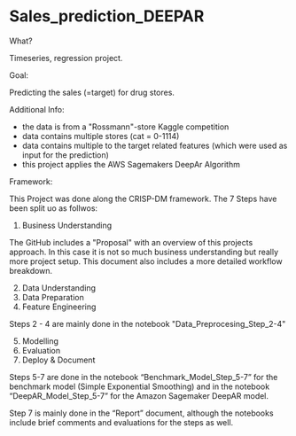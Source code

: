# Sales_prediction_DEEPAR


What? 

Timeseries, regression project.



Goal: 

Predicting the sales (=target) for drug stores.



Additional Info: 

- the data is from a "Rossmann"-store Kaggle competition
- data contains multiple stores (cat = 0-1114)
- data contains multiple to the target related features (which were used as input for the prediction)  
- this project applies the AWS Sagemakers DeepAr Algorithm



Framework:

This Project was done along the CRISP-DM framework. The 7 Steps have been split uo as follwos:

1.	Business Understanding

The GitHub includes a "Proposal" with an overview of this projects approach. In this case it is not so much business understanding but really more project setup. This document also includes a more detailed workflow breakdown.  

2.	Data Understanding 
3.	Data Preparation
4.	Feature Engineering

Steps 2 - 4 are mainly done in the notebook "Data_Preprocesing_Step_2-4"

5.	Modelling
6.	Evaluation
7.	Deploy & Document

Steps 5-7 are done in the notebook “Benchmark_Model_Step_5-7” for the benchmark model (Simple Exponential Smoothing) and in the notebook “DeepAR_Model_Step_5-7” for the Amazon Sagemaker DeepAR model.

Step 7 is mainly done in the “Report” document, although the notebooks include brief comments and evaluations for the steps as well. 
